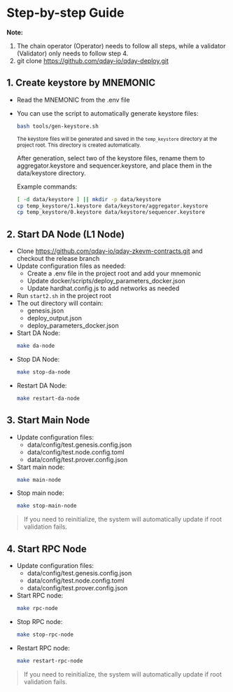 # Step-by-step Guide

<strong>Note:</strong> 
1. The chain operator (Operator) needs to follow all steps, while a validator (Validator) only needs to follow step 4.
2. git clone https://github.com/qday-io/qday-deploy.git

## 1. Create keystore by MNEMONIC
- Read the MNEMONIC from the .env file
- You can use the script to automatically generate keystore files:

  ```sh
  bash tools/gen-keystore.sh
  ```
  <small>The keystore files will be generated and saved in the <code>temp_keystore</code> directory at the project root. This directory is created automatically.</small>

  After generation, select two of the keystore files, rename them to aggregator.keystore and sequencer.keystore, and place them in the data/keystore directory.

  Example commands:
  ```sh
  [ -d data/keystore ] || mkdir -p data/keystore
  cp temp_keystore/1.keystore data/keystore/aggregator.keystore
  cp temp_keystore/0.keystore data/keystore/sequencer.keystore
  ```

## 2. Start DA Node (L1 Node)
- Clone https://github.com/qday-io/qday-zkevm-contracts.git and checkout the release branch
- Update configuration files as needed:
  - Create a .env file in the project root and add your mnemonic
  - Update docker/scripts/deploy_parameters_docker.json
  - Update hardhat.config.js to add networks as needed
- Run `start2.sh` in the project root
- The out directory will contain:
  - genesis.json
  - deploy_output.json
  - deploy_parameters_docker.json
- Start DA Node:
  ```sh
  make da-node
  ```
- Stop DA Node:
  ```sh
  make stop-da-node
  ```
- Restart DA Node:
  ```sh
  make restart-da-node
  ```

## 3. Start Main Node
- Update configuration files:
  - data/config/test.genesis.config.json
  - data/config/test.node.config.toml
  - data/config/test.prover.config.json
- Start main node:
  ```sh
  make main-node
  ```
- Stop main node:
  ```sh
  make stop-main-node
  ```

> If you need to reinitialize, the system will automatically update if root validation fails.

## 4. Start RPC Node
- Update configuration files:
  - data/config/test.genesis.config.json
  - data/config/test.node.config.toml
  - data/config/test.prover.config.json
- Start RPC node:
  ```sh
  make rpc-node
  ```
- Stop RPC node:
  ```sh
  make stop-rpc-node
  ```
- Restart RPC node:
  ```sh
  make restart-rpc-node
  ```

> If you need to reinitialize, the system will automatically update if root validation fails. 
